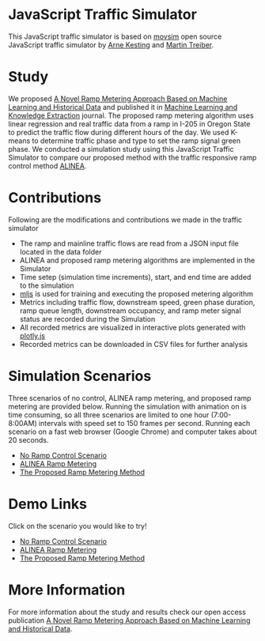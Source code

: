 # JavaScript Traffic Simulator
This JavaScript traffic simulator is based on [movsim](https://github.com/movsim/traffic-simulation-de) open source JavaScript traffic simulator by [Arne Kesting](https://www.akesting.de/) and [Martin Treiber](https://mtreiber.de/).

# Study

We proposed [A Novel Ramp Metering Approach Based on Machine Learning and Historical Data](https://www.mdpi.com/2504-4990/2/4/21/xml) and published it in [Machine Learning and Knowledge Extraction](https://www.mdpi.com/journal/make) journal. The proposed ramp metering algorithm uses linear regression and real traffic data from a ramp in I-205 in Oregon State to predict the traffic flow during different hours of the day. We used K-means to determine traffic phase and type to set the ramp signal green phase.
We conducted a simulation study using this JavaScript Traffic Simulator to compare our proposed method with the traffic responsive ramp control method [ALINEA](http://onlinepubs.trb.org/Onlinepubs/trr/1991/1320/1320-008.pdf).

# Contributions
Following are the modifications and contributions we made in the traffic simulator
* The ramp and mainline traffic flows are read from a JSON input file located in the data folder
* ALINEA and proposed ramp metering algorithms are implemented in the Simulator
* Time setep (simulation time increments), start, and end time are added to the simulation
* [mljs](https://github.com/mljs/ml) is used for training and executing the proposed metering algorithm
* Metrics including traffic flow, downstream speed, green phase duration, ramp queue length, downstream occupancy, and ramp meter signal status are recorded during the Simulation
* All recorded metrics are visualized in interactive plots generated with [plotly.js](https://github.com/plotly/plotly.js/)
* Recorded metrics can be downloaded in CSV files for further analysis

# Simulation Scenarios
Three scenarios of no control, ALINEA ramp metering, and proposed ramp metering are provided below. Running the simulation with animation on is time consuming, so all three scenarios are limited to one hour (7:00-8:00AM) intervals with speed set to 150 frames per second. Running each scenario on a fast web browser (Google Chrome) and computer takes about 20 seconds.

* [No Ramp Control Scenario](https://saeedt.github.io/JSTrafficSimulator/index)
* [ALINEA Ramp Metering](https://saeedt.github.io/JSTrafficSimulator/index_alinea)
* [The Proposed Ramp Metering Method](https://saeedt.github.io/JSTrafficSimulator/index_proposed)

# Demo Links
Click on the scenario you would like to try!

* [No Ramp Control Scenario](https://saeedt.github.io/JSTrafficSimulator/index)
* [ALINEA Ramp Metering](https://saeedt.github.io/JSTrafficSimulator/index_alinea)
* [The Proposed Ramp Metering Method](https://saeedt.github.io/JSTrafficSimulator/index_proposed)

# More Information
For more information about the study and results check our open access publication [A Novel Ramp Metering Approach Based on Machine Learning and Historical Data](https://www.mdpi.com/2504-4990/2/4/21/xml).
